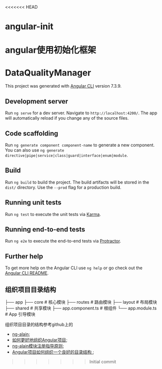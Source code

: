 <<<<<<< HEAD
# angular-init
angular使用初始化框架
=======
# DataQualityManager

This project was generated with [Angular CLI](https://github.com/angular/angular-cli) version 7.3.9.

## Development server

Run `ng serve` for a dev server. Navigate to `http://localhost:4200/`. The app will automatically reload if you change any of the source files.

## Code scaffolding

Run `ng generate component component-name` to generate a new component. You can also use `ng generate directive|pipe|service|class|guard|interface|enum|module`.

## Build

Run `ng build` to build the project. The build artifacts will be stored in the `dist/` directory. Use the `--prod` flag for a production build.

## Running unit tests

Run `ng test` to execute the unit tests via [Karma](https://karma-runner.github.io).

## Running end-to-end tests

Run `ng e2e` to execute the end-to-end tests via [Protractor](http://www.protractortest.org/).

## Further help

To get more help on the Angular CLI use `ng help` or go check out the [Angular CLI README](https://github.com/angular/angular-cli/blob/master/README.md).


## 组织项目目录结构

├── app
    ├── core                                # 核心模块
    ├── routes                              # 路由模块
    ├── layout                              # 布局模块
    ├── shared                              # 共享模块
    ├── app.component.ts                    # 根组件
    └── app.module.ts                       # App 引导模块

组织项目目录的结构参考github上的
- [ng-alain](https://github.com/ng-alain/ng-alain);
- [如何更好地组织Angular项目](https://zhuanlan.zhihu.com/p/63515048);
- [ng-alain模块注册指导原则](https://ng-alain.com/docs/module/zh);
- [Angular项目如何组织一个良好的目录结构 ](https://code-and-zen.com/Angular%E9%A1%B9%E7%9B%AE%E5%A6%82%E4%BD%95%E7%BB%84%E7%BB%87%E4%B8%80%E4%B8%AA%E8%89%AF%E5%A5%BD%E7%9A%84%E7%9B%AE%E5%BD%95%E7%BB%93%E6%9E%84.html);
>>>>>>> Initial commit
